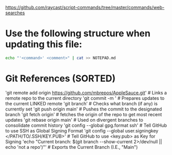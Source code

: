 https://github.com/raycast/script-commands/tree/master/commands/web-searches
# Use the following structure when updating this file: 
```bash
echo "'<command>' <comment>" | cat >> NOTEPAD.md
```
# Git References (SORTED)
'git remote add origin https://github.com/mbrepos/AppleSauce.git' # Links a remote repo to the current directory
'git commit -m <message>' # Prepares updates to the current LINKED remote
'git branch' # Checks what branch (if any) is currently set
'git push origin main' # Pushes the commit to the designated branch
'git fetch origin' # fetches the origin of the repo to get most recent updates
'git rebase origin main' # Used on divergent branches to consolidate commit history
'git config --global gpg.format ssh' # Tell GitHub to use SSH as Global Signing Format
'git config --global user.signingkey </PATH/TO/.SSH/KEY.PUB>' # Tell GitHub to use <key.pub> as Key for Signing
'echo "Current branch: $(git branch --show-current 2>/dev/null || echo 'not a repo')"' # Exports the Current Branch (I.E., "Main")
 ######
